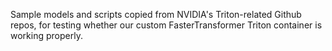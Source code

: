 Sample models and scripts copied from NVIDIA's Triton-related Github repos, for testing whether our custom FasterTransformer Triton container is working properly.
